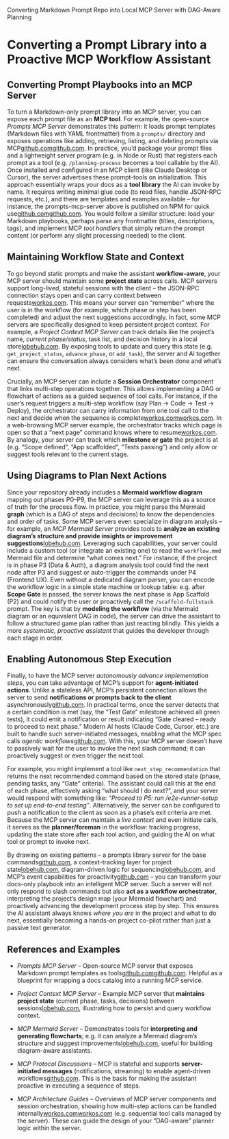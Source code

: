 
Converting Markdown Prompt Repo into Local MCP Server with DAG-Aware Planning

Converting a Prompt Library into a Proactive MCP Workflow Assistant
===================================================================

Converting Prompt Playbooks into an MCP Server
----------------------------------------------

To turn a Markdown-only prompt library into an MCP server, you can expose each prompt file as an **MCP tool**. For example, the open-source _Prompts MCP Server_ demonstrates this pattern: it loads prompt templates (Markdown files with YAML frontmatter) from a `prompts/` directory and exposes operations like adding, retrieving, listing, and deleting prompts via MCP[github.com](https://github.com/tanker327/prompts-mcp-server#:~:text=Prompts%20MCP%20Server)[github.com](https://github.com/tanker327/prompts-mcp-server#:~:text=,title%2C%20description%2C%20tags%2C%20etc). In practice, you’d package your prompt files and a lightweight server program (e.g. in Node or Rust) that registers each prompt as a tool (e.g. `/planning-process` becomes a tool callable by the AI). Once installed and configured in an MCP client (like Claude Desktop or Cursor), the server advertises these prompt-tools on initialization. This approach essentially wraps your docs as a **tool library** the AI can invoke by name. It requires writing minimal glue code (to read files, handle JSON-RPC requests, etc.), and there are templates and examples available – for instance, the prompts-mcp-server above is published on NPM for quick use[github.com](https://github.com/tanker327/prompts-mcp-server#:~:text=,server)[github.com](https://github.com/tanker327/prompts-mcp-server#:~:text=Features). You would follow a similar structure: load your Markdown playbooks, perhaps parse any frontmatter (titles, descriptions, tags), and implement MCP _tool handlers_ that simply return the prompt content (or perform any slight processing needed) to the client.

Maintaining Workflow State and Context
--------------------------------------

To go beyond static prompts and make the assistant **workflow-aware**, your MCP server should maintain some **project state** across calls. MCP servers support long-lived, stateful sessions with the client – the JSON-RPC connection stays open and can carry context between requests[workos.com](https://workos.com/blog/how-mcp-servers-work#:~:text=MCP%20servers%20maintain%20a%20stateful,one%20request%20to%20the%20next). This means your server can “remember” where the user is in the workflow (for example, which phase or step has been completed) and adjust the next suggestions accordingly. In fact, some MCP servers are specifically designed to keep persistent project context. For example, a _Project Context MCP Server_ can track details like the project’s name, _current phase/status_, task list, and decision history in a local store[lobehub.com](https://lobehub.com/mcp/aaronfeingold-mcp-project-context#:~:text=The%20MCP%20Project%20Context%20Server,for%20your%20development%20projects%2C%20maintaining). By exposing tools to update and query this state (e.g. `get_project_status`, `advance_phase`, or `add_task`), the server and AI together can ensure the conversation always considers what’s been done and what’s next.

Crucially, an MCP server can include a **Session Orchestrator** component that links multi-step operations together. This allows implementing a DAG or flowchart of actions as a guided sequence of tool calls. For instance, if the user’s request triggers a multi-step workflow (say Plan → Code → Test → Deploy), the orchestrator can carry information from one tool call to the next and decide when the sequence is complete[workos.com](https://workos.com/blog/how-mcp-servers-work#:~:text=1,through%20multiple%20pages%20of%20results)[workos.com](https://workos.com/blog/how-mcp-servers-work#:~:text=The%20Session%20Orchestrator%20is%20responsible,for). In a web-browsing MCP server example, the orchestrator tracks which page is open so that a “next page” command knows where to resume[workos.com](https://workos.com/blog/how-mcp-servers-work#:~:text=1,through%20multiple%20pages%20of%20results). By analogy, your server can track which **milestone or gate** the project is at (e.g. “Scope defined”, “App scaffolded”, “Tests passing”) and only allow or suggest tools relevant to the current stage.

Using Diagrams to Plan Next Actions
-----------------------------------

Since your repository already includes a **Mermaid workflow diagram** mapping out phases P0–P9, the MCP server can leverage this as a source of truth for the process flow. In practice, you might parse the Mermaid **graph** (which is a DAG of steps and decisions) to know the dependencies and order of tasks. Some MCP servers even specialize in diagram analysis – for example, an _MCP Mermaid Server_ provides tools to **analyze an existing diagram’s structure and provide insights or improvement suggestions**[lobehub.com](https://lobehub.com/mcp/kayaozkur-mcp-server-mermaid#:~:text=%2A%20%60generate_diagram_from_code%60%20,Mermaid%20syntax%20with%20error%20details). Leveraging such capabilities, your server could include a custom tool (or integrate an existing one) to read the `workflow.mmd` Mermaid file and determine “what comes next.” For instance, if the project is in phase P3 (Data & Auth), a diagram analysis tool could find the next node after P3 and suggest or auto-trigger the commands under P4 (Frontend UX). Even without a dedicated diagram parser, you can encode the workflow logic in a simple state machine or lookup table: e.g. after **Scope Gate** is passed, the server knows the next phase is App Scaffold (P2) and could notify the user or proactively call the `/scaffold-fullstack` prompt. The key is that by **modeling the workflow** (via the Mermaid diagram or an equivalent DAG in code), the server can drive the assistant to follow a structured game plan rather than just reacting blindly. This yields a more _systematic, proactive assistant_ that guides the developer through each stage in order.

Enabling Autonomous Step Execution
----------------------------------

Finally, to have the MCP server _autonomously advance implementation steps_, you can take advantage of MCP’s support for **agent-initiated actions**. Unlike a stateless API, MCP’s persistent connection allows the server to send **notifications or prompts back to the client** asynchronously[github.com](https://github.com/modelcontextprotocol/modelcontextprotocol/discussions/102#:~:text=MCP%20is%20currently%20a%20stateful,us%20to%20support%20behaviors%20like). In practical terms, once the server detects that a certain condition is met (say, the “Test Gate” milestone achieved all green tests), it could emit a notification or result indicating “Gate cleared – ready to proceed to next phase.” Modern AI hosts (Claude Code, Cursor, etc.) are built to handle such server-initiated messages, enabling what the MCP spec calls _agentic workflows_[github.com](https://github.com/modelcontextprotocol/modelcontextprotocol/discussions/102#:~:text=MCP%20is%20currently%20a%20stateful,us%20to%20support%20behaviors%20like). With this, your MCP server doesn’t have to passively wait for the user to invoke the next slash command; it can proactively suggest or even trigger the next tool.

For example, you might implement a tool like `next_step_recommendation` that returns the next recommended command based on the stored state (phase, pending tasks, any “Gate” criteria). The assistant could call this at the end of each phase, effectively asking “what should I do next?”, and your server would respond with something like: _“Proceed to P5: run /e2e-runner-setup to set up end-to-end testing”_. Alternatively, the server can be configured to push a notification to the client as soon as a phase’s exit criteria are met. Because the MCP server can maintain a _live context_ and even initiate calls, it serves as the **planner/foreman** in the workflow: tracking progress, updating the state store after each tool action, and guiding the AI on what tool or prompt to invoke next.

By drawing on existing patterns – a prompts library server for the base commands[github.com](https://github.com/tanker327/prompts-mcp-server#:~:text=Prompts%20MCP%20Server), a context-tracking layer for project state[lobehub.com](https://lobehub.com/mcp/aaronfeingold-mcp-project-context#:~:text=The%20MCP%20Project%20Context%20Server,for%20your%20development%20projects%2C%20maintaining), diagram-driven logic for sequencing[lobehub.com](https://lobehub.com/mcp/kayaozkur-mcp-server-mermaid#:~:text=%2A%20%60generate_diagram_from_code%60%20,Mermaid%20syntax%20with%20error%20details), and MCP’s event capabilities for proactivity[github.com](https://github.com/modelcontextprotocol/modelcontextprotocol/discussions/102#:~:text=MCP%20is%20currently%20a%20stateful,us%20to%20support%20behaviors%20like) – you can transform your docs-only playbook into an intelligent MCP server. Such a server will not only respond to slash commands but also **act as a workflow orchestrator**, interpreting the project’s design map (your Mermaid flowchart) and proactively advancing the development process step by step. This ensures the AI assistant always knows _where you are_ in the project and what to do next, essentially becoming a hands-on project co-pilot rather than just a passive text generator.

References and Examples
-----------------------

- _Prompts MCP Server_ – Open-source MCP server that exposes Markdown prompt templates as tools[github.com](https://github.com/tanker327/prompts-mcp-server#:~:text=Prompts%20MCP%20Server)[github.com](https://github.com/tanker327/prompts-mcp-server#:~:text=,title%2C%20description%2C%20tags%2C%20etc). Helpful as a blueprint for wrapping a docs catalog into a running MCP service.

- _Project Context MCP Server_ – Example MCP server that **maintains project state** (current phase, tasks, decisions) between sessions[lobehub.com](https://lobehub.com/mcp/aaronfeingold-mcp-project-context#:~:text=The%20MCP%20Project%20Context%20Server,for%20your%20development%20projects%2C%20maintaining), illustrating how to persist and query workflow context.

- _MCP Mermaid Server_ – Demonstrates tools for **interpreting and generating flowcharts**; e.g. it can analyze a Mermaid diagram’s structure and suggest improvements[lobehub.com](https://lobehub.com/mcp/kayaozkur-mcp-server-mermaid#:~:text=%2A%20%60generate_diagram_from_code%60%20,Mermaid%20syntax%20with%20error%20details), useful for building diagram-aware assistants.

- _MCP Protocol Discussions_ – MCP is stateful and supports **server-initiated messages** (notifications, streaming) to enable agent-driven workflows[github.com](https://github.com/modelcontextprotocol/modelcontextprotocol/discussions/102#:~:text=MCP%20is%20currently%20a%20stateful,us%20to%20support%20behaviors%20like). This is the basis for making the assistant proactive in executing a sequence of steps.

- _MCP Architecture Guides_ – Overviews of MCP server components and session orchestration, showing how multi-step actions can be handled internally[workos.com](https://workos.com/blog/how-mcp-servers-work#:~:text=1,through%20multiple%20pages%20of%20results)[workos.com](https://workos.com/blog/how-mcp-servers-work#:~:text=The%20Session%20Orchestrator%20is%20responsible,for) (e.g. sequential tool calls managed by the server). These can guide the design of your “DAG-aware” planner logic within the server.
